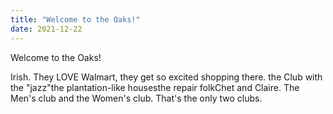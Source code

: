 ```yaml
---
title: "Welcome to the Oaks!"
date: 2021-12-22
---
```


Welcome to the Oaks!

Irish. They LOVE Walmart, they get so excited shopping there.
the Club with the "jazz"the plantation-like housesthe repair folkChet and Claire. The Men's club and the Women's club. That's the only two clubs.
